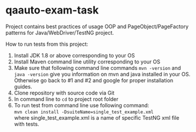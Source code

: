 # qaauto-exam-task

Project contains best practices of usage OOP and PageObject/PageFactory patterns for Java/WebDriver/TestNG project.

How to run tests from this project:
1. Install JDK 1.8 or above corresponding to your OS
2. Install Maven command line utility corresponding to your OS
3. Make sure that following command line commands `mvn -version` and `java -version` give you information on 
mvn and java installed in your OS. Otherwise go back to #1 and #2 and google for proper installation guides.
4. Clone repository with source code via Git
5. In command line to `cd` to project root folder
6. To run test from command line use following command:  
`mvn clean install -DsuiteName=single_test_example.xml`  
where single_test_example.xml is a name of specific TestNG xml 
file with tests. 
